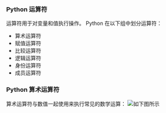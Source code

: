 ### Python 运算符

运算符用于对变量和值执行操作。
Python 在以下组中划分运算符：

* 算术运算符
* 赋值运算符
* 比较运算符
* 逻辑运算符
* 身份运算符
* 成员运算符


### Python 算术运算符
算术运算符与数值一起使用来执行常见的数学运算：
![如下图所示](https://github.com/WuZongYun/bigdata_study/tree/main/img/508A6498-E343-4034-B3C4-28AA74762064.png "Magic Gardens")


